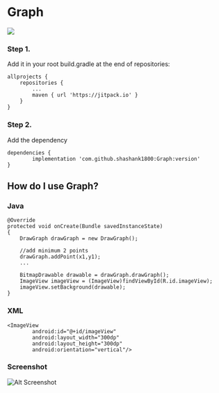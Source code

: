 # Graph
[![](https://jitpack.io/v/shashank1800/Graph.svg)](https://jitpack.io/#shashank1800/Graph)

### Step 1. 
Add it in your root build.gradle at the end of repositories:

	allprojects {
		repositories {
			...
			maven { url 'https://jitpack.io' }
		}
	}

### Step 2. 
Add the dependency

	dependencies {
	        implementation 'com.github.shashank1800:Graph:version'
	}
 
## How do I use Graph?

### Java

	@Override
	protected void onCreate(Bundle savedInstanceState)
	{
		DrawGraph drawGraph = new DrawGraph();
		
		//add minimum 2 points
		drawGraph.addPoint(x1,y1);
		...
		
		BitmapDrawable drawable = drawGraph.drawGraph();
		ImageView imageView = (ImageView)findViewById(R.id.imageView);
		imageView.setBackground(drawable);
	}
		
### XML

	<ImageView
            android:id="@+id/imageView"
            android:layout_width="300dp"
            android:layout_height="300dp"
            android:orientation="vertical"/>
	    
### Screenshot
![Alt Screenshot](https://user-images.githubusercontent.com/32893605/56846091-23924280-68e8-11e9-9ac3-39d5cb9fa1a7.png?raw=true)
